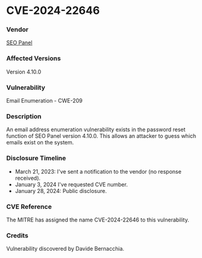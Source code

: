 # CVE-2024-22646

### Vendor
[SEO Panel](http://seopanel.org)

### Affected Versions
Version 4.10.0

### Vulnerability
Email Enumeration - CWE-209

### Description
An email address enumeration vulnerability exists in the password reset function of SEO Panel version 4.10.0. This allows an attacker to guess which emails exist on the system.

### Disclosure Timeline
- March 21, 2023: I've sent a notification to the vendor (no response received).
- January 3, 2024 I've requested CVE number.
- January 28, 2024: Public disclosure.

### CVE Reference
The MITRE has assigned the name CVE-2024-22646 to this vulnerability.

### Credits
Vulnerability discovered by Davide Bernacchia.

